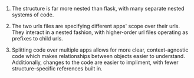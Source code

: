 1. The structure is far more nested than flask, with many separate nested systems of code.

2. The two urls files are specifying different apps' scope over their urls. They interact in a nested fashion, with higher-order url files operating as prefixes to child urls.

3. Splitting code over multiple apps allows for more clear, context-agnostic code which makes relationships between objects easier to understand. Additionally, changes to the code are easier to impliment, with fewer structure-specific references built in.